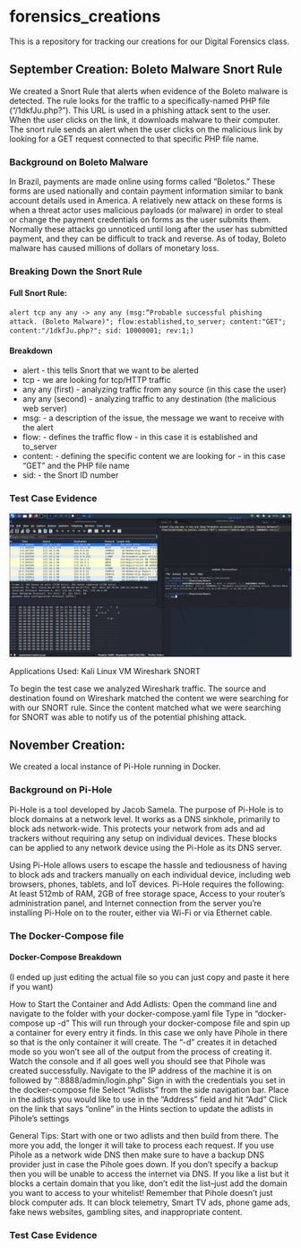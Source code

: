 # forensics_creations
This is a repository for tracking our creations for our Digital Forensics class.
## September Creation: Boleto Malware Snort Rule

We created a Snort Rule that alerts when evidence of the Boleto malware is detected. The rule looks for the traffic to a specifically-named PHP file (“/1dkfJu.php?”). This URL is used in a phishing attack sent to the user. When the user clicks on the link, it downloads malware to their computer. The snort rule sends an alert when the user clicks on the malicious link by looking for a GET request connected to that specific PHP file name.

### Background on Boleto Malware

In Brazil, payments are made online using forms called “Boletos.” These forms are used nationally and contain payment information similar to bank account details used in America. A relatively new attack on these forms is when a threat actor uses malicious payloads (or malware) in order to steal or change the payment credentials on forms as the user submits them. Normally these attacks go unnoticed until long after the user has submitted payment, and they can be difficult to track and reverse. As of today, Boleto malware has caused millions of dollars of monetary loss. 


### Breaking Down the Snort Rule

#### Full Snort Rule: 

```
alert tcp any any -> any any (msg:“Probable successful phishing attack. (Boleto Malware)"; flow:established,to_server; content:"GET"; content:"/1dkfJu.php?"; sid: 10000001; rev:1;) 
```

#### Breakdown

- alert - this tells Snort that we want to be alerted
- tcp - we are looking for tcp/HTTP traffic
- any any (first) - analyzing traffic from any source (in this case the user)
- any any (second) - analyzing traffic to any destination (the malicious web server)
- msg: - a description of the issue, the message we want to receive with the alert
- flow: - defines the traffic flow - in this case it is established and to_server
- content: - defining the specific content we are looking for - in this case “GET” and the PHP file name
- sid: - the Snort ID number

### Test Case Evidence

![Snort Rule Result](./imgs/septembercreationscreenshot.png)

Applications Used:
Kali Linux VM
Wireshark
SNORT

To begin the test case we analyzed Wireshark traffic. The source and destination found on Wireshark matched the content we were searching for with our SNORT rule. Since the content matched what we were searching for SNORT was able to notify us of the potential phishing attack. 

## November Creation: 

We created a local instance of Pi-Hole running in Docker. 

### Background on Pi-Hole


Pi-Hole is a tool developed by Jacob Samela. The purpose of Pi-Hole is to block domains at a network level. It works as a DNS sinkhole, primarily to block ads network-wide. This protects your network from ads and ad trackers without requiring any setup on individual devices. These blocks can be applied to any network device using the Pi-Hole as its DNS server.

Using Pi-Hole allows users to escape the hassle and tediousness of having to block ads and trackers manually on each individual device, including web browsers, phones, tablets, and IoT devices. Pi-Hole requires the following:
At least 512mb of RAM,
2GB of free storage space,
Access to your router’s administration panel, and
Internet connection from the server you’re installing Pi-Hole on to the router, either via Wi-Fi or via Ethernet cable.


### The Docker-Compose file


#### Docker-Compose Breakdown

(I ended up just editing the actual file so you can just copy and paste it here if you want)

How to Start the Container and Add Adlists:
Open the command line and navigate to the folder with your docker-compose.yaml file
Type in “docker-compose up -d”
This will run through your docker-compose file and spin up a container for every entry it finds. In this case we only have Pihole in there so that is the only container it will create.
The “-d” creates it in detached mode so you won’t see all of the output from the process of creating it.
Watch the console and if all goes well you should see that Pihole was created successfully.
Navigate to the IP address of the machine it is on followed by “:8888/admin/login.php”
Sign in with the credentials you set in the docker-compose file
Select “Adlists” from the side navigation bar. 
Place in the adlists you would like to use in the “Address” field and hit “Add”
Click on the link that says “online” in the Hints section to update the adlists in Pihole’s settings

General Tips:
Start with one or two adlists and then build from there. The more you add, the longer it will take to process each request. 
If you use Pihole as a network wide DNS then make sure to have a backup DNS provider just in case the Pihole goes down. If you don’t specify a backup then you will be unable to access the internet via DNS. 
If you like a list but it blocks a certain domain that you like, don’t edit the list–just add the domain you want to access to your whitelist!
Remember that Pihole doesn’t just block computer ads. It can block telemetry, Smart TV ads, phone game ads, fake news websites, gambling sites, and inappropriate content.


### Test Case Evidence

